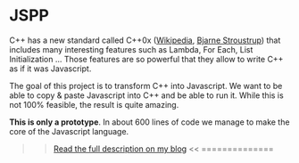 JSPP
=====

C++ has a new standard called C++0x ([Wikipedia](http://en.wikipedia.org/wiki/C%2B%2B0x), [Bjarne Stroustrup](http://www2.research.att.com/~bs/C++0xFAQ.html)) that includes many interesting features such as Lambda, For Each, List Initialization ... Those features are so powerful that they allow to write C++ as if it was Javascript.

The goal of this project is to transform C++ into Javascript. We want to be able to copy & paste Javascript into C++ and be able to run it. While this is not 100% feasible, the result is quite amazing.

**This is only a prototype**. In about 600 lines of code we manage to make the core of the Javascript language.

  >> [Read the full description on my blog](http://blog.vjeux.com/2011/javascript/jspp-morph-cpp-into-javascript.html) <<
==============